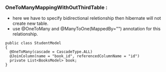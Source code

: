 ###  OneToManyMappingWithOutThirdTable :
- here we have to specify bidirectional reletionship then hibernate will not create new table.
- use @OneToMany and @ManyToOne(MappedBy="") annotation for this relationship.
```
public class StudentModel
{
  @OneToMany(cascade = CascadeType.ALL)
  @JoinColumn(name = "book_id", referencedColumnName = "id")
  private List<BooksModel> book;
}
```
  
